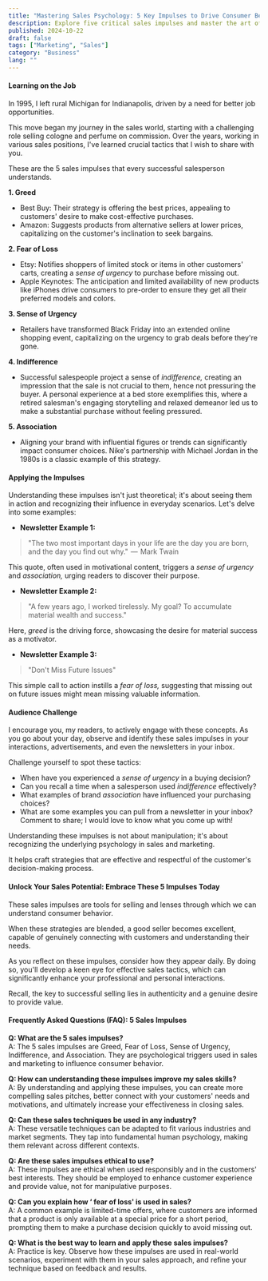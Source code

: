 ```yaml
---
title: "Mastering Sales Psychology: 5 Key Impulses to Drive Consumer Behavior"
description: Explore five critical sales impulses and master the art of persuasive selling with real-world examples and insightful personal experiences to enhance your sales strategy.
published: 2024-10-22
draft: false
tags: ["Marketing", "Sales"]
category: "Business"
lang: ""
---
```


<!-- ![Hero Image](./heroImage.jpg) -->

#### Learning on the Job

In 1995, I left rural Michigan for Indianapolis, driven by a need for better job opportunities.

This move began my journey in the sales world, starting with a challenging role selling cologne and perfume on commission. Over the years, working in various sales positions, I've learned crucial tactics that I wish to share with you.

These are the 5 sales impulses that every successful salesperson understands.


**1. Greed**

- Best Buy: Their strategy is offering the best prices, appealing to customers' desire to make cost-effective purchases.
- Amazon: Suggests products from alternative sellers at lower prices, capitalizing on the customer's inclination to seek bargains.

**2. Fear of Loss**

- Etsy: Notifies shoppers of limited stock or items in other customers' carts, creating a _sense of urgency_ to purchase before missing out.
- Apple Keynotes: The anticipation and limited availability of new products like iPhones drive consumers to pre-order to ensure they get all their preferred models and colors.

**3. Sense of Urgency**

- Retailers have transformed Black Friday into an extended online shopping event, capitalizing on the urgency to grab deals before they're gone.

**4. Indifference**

- Successful salespeople project a sense of _indifference,_ creating an impression that the sale is not crucial to them, hence not pressuring the buyer. A personal experience at a bed store exemplifies this, where a retired salesman's engaging storytelling and relaxed demeanor led us to make a substantial purchase without feeling pressured.

**5. Association**

- Aligning your brand with influential figures or trends can significantly impact consumer choices. Nike's partnership with Michael Jordan in the 1980s is a classic example of this strategy.

#### Applying the Impulses

Understanding these impulses isn't just theoretical; it's about seeing them in action and recognizing their influence in everyday scenarios. Let's delve into some examples:

- **Newsletter Example 1:**

> "The two most important days in your life are the day you are born, and the day you find out why."  —  Mark Twain

This quote, often used in motivational content, triggers a _sense of urgency_ and _association,_ urging readers to discover their purpose.

- **Newsletter Example 2:**

> "A few years ago, I worked tirelessly. My goal? To accumulate material wealth and success."

Here, _greed_ is the driving force, showcasing the desire for material success as a motivator.

- **Newsletter Example 3:**

> "Don't Miss Future Issues"

This simple call to action instills a _fear of loss,_ suggesting that missing out on future issues might mean missing valuable information.

#### Audience Challenge

I encourage you, my readers, to actively engage with these concepts. As you go about your day, observe and identify these sales impulses in your interactions, advertisements, and even the newsletters in your inbox.

Challenge yourself to spot these tactics:

- When have you experienced a _sense of urgency_ in a buying decision?
- Can you recall a time when a salesperson used _indifference_ effectively?
- What examples of brand _association_ have influenced your purchasing choices?
- What are some examples you can pull from a newsletter in your inbox? Comment to share; I would love to know what you come up with!

Understanding these impulses is not about manipulation; it's about recognizing the underlying psychology in sales and marketing.

It helps craft strategies that are effective and respectful of the customer's decision-making process.

#### Unlock Your Sales Potential: Embrace These 5 Impulses Today

These sales impulses are tools for selling and lenses through which we can understand consumer behavior.

When these strategies are blended, a good seller becomes excellent, capable of genuinely connecting with customers and understanding their needs.

As you reflect on these impulses, consider how they appear daily. By doing so, you'll develop a keen eye for effective sales tactics, which can significantly enhance your professional and personal interactions.

Recall, the key to successful selling lies in authenticity and a genuine desire to provide value.

#### Frequently Asked Questions (FAQ): 5 Sales Impulses

**Q: What are the 5 sales impulses?**  
 A: The 5 sales impulses are Greed, Fear of Loss, Sense of Urgency, Indifference, and Association. They are psychological triggers used in sales and marketing to influence consumer behavior.

**Q: How can understanding these impulses improve my sales skills?**  
 A: By understanding and applying these impulses, you can create more compelling sales pitches, better connect with your customers' needs and motivations, and ultimately increase your effectiveness in closing sales.

**Q: Can these sales techniques be used in any industry?**  
 A: These versatile techniques can be adapted to fit various industries and market segments. They tap into fundamental human psychology, making them relevant across different contexts.

**Q: Are these sales impulses ethical to use?**  
 A: These impulses are ethical when used responsibly and in the customers' best interests. They should be employed to enhance customer experience and provide value, not for manipulative purposes.

**Q: Can you explain how ‘ fear of loss' is used in sales?**  
 A: A common example is limited-time offers, where customers are informed that a product is only available at a special price for a short period, prompting them to make a purchase decision quickly to avoid missing out.

**Q: What is the best way to learn and apply these sales impulses?**  
 A: Practice is key. Observe how these impulses are used in real-world scenarios, experiment with them in your sales approach, and refine your technique based on feedback and results.
